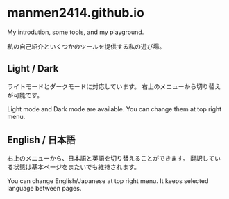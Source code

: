 # manmen2414.github.io
My introdution, some tools, and my playground.

私の自己紹介といくつかのツールを提供する私の遊び場。

## Light / Dark
ライトモードとダークモードに対応しています。
右上のメニューから切り替えが可能です。

Light mode and Dark mode are available.
You can change them at top right menu.

## English / 日本語
右上のメニューから、日本語と英語を切り替えることができます。
翻訳している状態は基本ページをまたいでも維持されます。

You can change English/Japanese at top right menu.
It keeps selected language between pages.